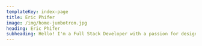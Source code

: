 ```yaml
---
templateKey: index-page
title: Eric Phifer
image: /img/home-jumbotron.jpg
heading: Eric Phifer
subheading: Hello! I'm a Full Stack Developer with a passion for design. This blog is to benefit those who seek to a learn a bit about what goes into a website.
---
```

